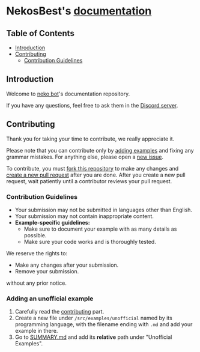 # NekosBest's [documentation](https://docs.kori-vr.live/)

## Table of Contents

<!-- no toc -->
- [Introduction](#introduction)
- [Contributing](#contributing)
  - [Contribution Guidelines](#contribution-guidelines)

## Introduction

Welcome to [neko bot](https://docs.kori-vr.live/)'s documentation repository.

If you have any questions, feel free to ask them in the [Discord server](https://discord.gg/UMRANh2tSU).

## Contributing

Thank you for taking your time to contribute, we really appreciate it.

Please note that you can contribute only by [adding examples](#adding-an-unofficial-example) and fixing any grammar mistakes. For anything else, please open a [new issue](https://github.com/korivirtual/docs/issues/new?labels=d-issue).

To contribute, you must [fork this repository](https://docs.github.com/en/get-started/quickstart/fork-a-repo#forking-a-repository) to make any changes and [create a new pull request](https://docs.github.com/en/pull-requests/collaborating-with-pull-requests/proposing-changes-to-your-work-with-pull-requests/creating-a-pull-request) after you are done. After you create a new pull request, wait patiently until a contributor reviews your pull request.

### Contribution Guidelines

- Your submission may not be submitted in languages other than English.
- Your submission may not contain inappropriate content.
- **Example-specific guidelines:**
  - Make sure to document your example with as many details as possible.
  - Make sure your code works and is thoroughly tested.

We reserve the rights to:

- Make any changes after your submission.
- Remove your submission.

without any prior notice.

### Adding an unofficial example

1. Carefully read the [contributing](#contributing) part.
2. Create a new file under `/src/examples/unofficial` named by its programming language, with the filename ending with `.md` and add your example in there.
3. Go to [SUMMARY.md](/src/SUMMARY.md#examples) and add its **relative** path under "Unofficial Examples".
